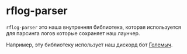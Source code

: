 # rflog-parser
``rflog-parser`` это наша внутренняя библиотека, которая используется\
для парсинга логов которые сохраняет наш лаунчер.

Например, эту библиотеку использует наш дискорд бот [Големыч](https://github.com/riverfallmc/golemich).